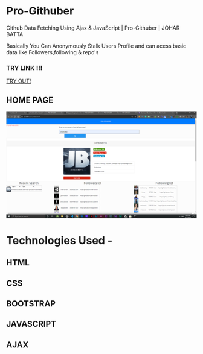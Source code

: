 # Pro-Githuber

 Github Data Fetching Using Ajax & JavaScript | Pro-Githuber | JOHAR BATTA

 Basically You Can Anonymously Stalk Users Profile and can acess basic data like 
 Followers,following & repo's 
### TRY LINK !!! 
<a href="https://joharbatta.github.io/assessment-project/" target="_blank">TRY OUT!<a>
## HOME PAGE
 ![](Screenshots/main.png)
 
 
# Technologies Used -
## HTML
## CSS
## BOOTSTRAP
## JAVASCRIPT

## AJAX
